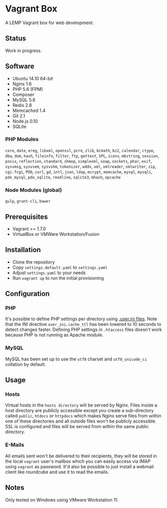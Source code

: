 # Vagrant Box
A LEMP Vagrant box for web development.

## Status
Work in progress.

## Software
* Ubuntu 14.10 64-bit
* Nginx 1.6
* PHP 5.6 (FPM)
* Composer
* MySQL 5.6
* Redis 2.8
* Memcached 1.4
* Git 2.1
* Node.js 0.10
* SQLite

### PHP Modules
`core`, `date`, `ereg`, `libxml`, `openssl`, `pcre`, `zlib`, `bcmath`, `bz2`, `calendar`, `ctype`, `dba`, `dom`,
`hash`, `fileinfo`, `filter`, `ftp`, `gettext`, `SPL`, `iconv`, `mbstring`, `session`, `posix`, `reflection`,
`standard`, `shmop`, `simplexml`, `soap`, `sockets`, `phar`, `exif`, `sysvmsg`, `sysvsem`, `sysvshm`, `tokenizer`,
`wddx`, `xml`, `xmlreader`, `xmlwriter`, `zip`, `cgi-fcgi`, `PDO`, `curl`, `gd`, `intl`, `json`, `ldap`, `mcrypt`,
`memcache`, `mysql`, `mysqli`, `pdo_mysql`, `pdo_sqlite`, `readline`, `sqlite3`, `mhash`, `opcache`

### Node Modules (global)
`gulp`, `grunt-cli`, `bower`

## Prerequisites
* Vagrant >= 1.7.0
* VirtualBox or VMWare Workstation/Fusion

## Installation
* Clone the repository
* Copy `settings.default.yaml` to `settings.yaml`
* Adjust `settings.yaml` to your needs
* Run `vagrant up` to run the initial provisioning

## Configuration

### PHP
It's possible to define PHP settings per directory using [.user.ini files](http://php.net/manual/en/configuration.file.per-user.php).
Note that the INI directive `user_ini.cache_ttl` has been lowered to 10 seconds to detect changes faster.
Defining PHP settings in `.htaccess` files doesn't work because PHP is not running as Apache module.

### MySQL
MySQL has been set up to use the `utf8` charset and `utf8_unicode_ci` collation by default.

## Usage

### Hosts
Virtual hosts in the `hosts directory` will be served by Nginx. Files inside a host directory are publicly accessible
except you create a sub-directory called `public`, `htdocs` or `httpdocs` which makes Nginx serve files from within 
one of these directories and all outside files won't be publicly accessible. SSL is configured and files will be 
served from within the same public directory.

### E-Mails
All emails sent won't be delivered to their recipients, they will be stored
in the local `vagrant` user's mailbox which you can easily access via IMAP
using `vagrant` as password. It'd also be possible to just install a webmail
client like roundcube and use it to read the emails.

## Notes
Only tested on Windows using VMware Workstation 11.
